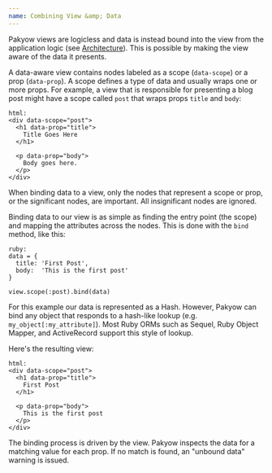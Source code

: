 ```yaml
---
name: Combining View &amp; Data
---
```


Pakyow views are logicless and data is instead bound into the view from the
application logic (see [Architecture](/docs/getting_started#architecture)). This is possible by making the
view aware of the data it presents.

A data-aware view contains nodes labeled as a scope (`data-scope`) or a prop
(`data-prop`). A scope defines a type of data and usually wraps one or more props.
For example, a view that is responsible for presenting a blog post might have a
scope called `post` that wraps props `title` and `body`:

    html:
    <div data-scope="post">
      <h1 data-prop="title">
        Title Goes Here
      </h1>

      <p data-prop="body">
        Body goes here.
      </p>
    </div>

When binding data to a view, only the nodes that represent a scope or prop, or
the significant nodes, are important. All insignificant nodes are ignored.

Binding data to our view is as simple as finding the entry point (the scope) and
mapping the attributes across the nodes. This is done with the `bind` method,
like this:

    ruby:
    data = {
      title: 'First Post',
      body:  'This is the first post'
    }

    view.scope(:post).bind(data)

For this example our data is represented as a Hash. However, Pakyow can bind any
object that responds to a hash-like lookup (e.g. `my_object[:my_attribute]`).
Most Ruby ORMs such as Sequel, Ruby Object Mapper, and ActiveRecord support this
style of lookup.

Here's the resulting view:

    html:
    <div data-scope="post">
      <h1 data-prop="title">
        First Post
      </h1>

      <p data-prop="body">
        This is the first post
      </p>
    </div>

The binding process is driven by the view. Pakyow inspects the data for a
matching value for each prop. If no match is found, an "unbound data" warning is
issued.

